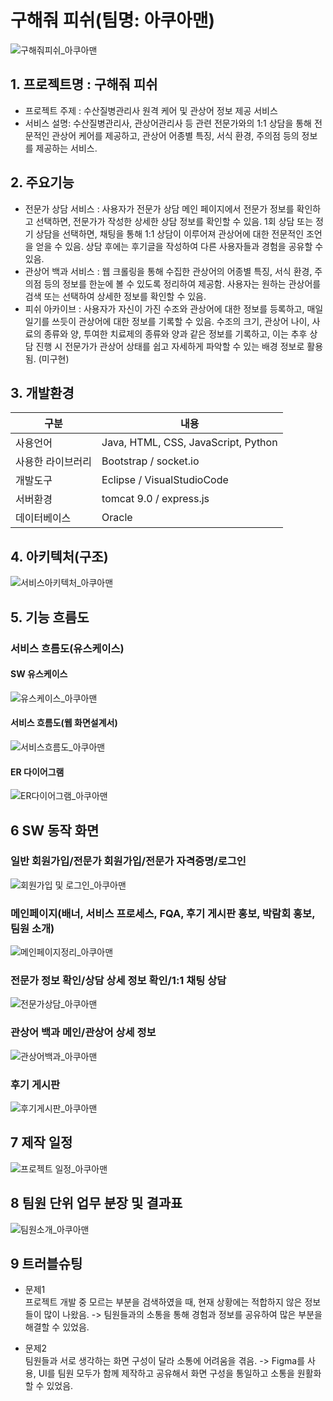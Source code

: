 # 구해줘 피쉬(팀명: 아쿠아맨)
![구해줘피쉬_아쿠아맨](https://user-images.githubusercontent.com/104408853/171080285-a13510ee-338d-4ba6-b7d0-19ac9d38b2d7.png)


## 1. 프로젝트명 : 구해줘 피쉬
* 프로젝트 주제 : 수산질병관리사 원격 케어 및 관상어 정보 제공 서비스
* 서비스 설명: 수산질병관리사, 관상어관리사 등 관련 전문가와의 1:1 상담을 통해 전문적인 관상어 케어를 제공하고, 관상어 어종별 특징, 서식 환경, 주의점 등의 정보를 제공하는 서비스.

## 2. 주요기능
* 전문가 상담 서비스 : 사용자가 전문가 상담 메인 페이지에서 전문가 정보를 확인하고 선택하면, 전문가가 작성한 상세한 상담 정보를 확인할 수 있음. 1회 상담 또는 정기 상담을 선택하면, 채팅을 통해 1:1 상담이 이루어져 관상어에 대한 전문적인 조언을 얻을 수 있음. 상담 후에는 후기글을 작성하여 다른 사용자들과 경험을 공유할 수 있음.
* 관상어 백과 서비스 : 웹 크롤링을 통해 수집한 관상어의 어종별 특징, 서식 환경, 주의점 등의 정보를 한눈에 볼 수 있도록 정리하여 제공함. 사용자는 원하는 관상어를 검색 또는 선택하여 상세한 정보를 확인할 수 있음.
* 피쉬 아카이브 : 사용자가 자신이 가진 수조와 관상어에 대한 정보를 등록하고, 매일 일기를 쓰듯이 관상어에 대한 정보를 기록할 수 있음. 수조의 크기, 관상어 나이, 사료의 종류와 양, 투여한 치료제의 종류와 양과 같은 정보를 기록하고, 이는 추후 상담 진행 시 전문가가 관상어 상태를 쉽고 자세하게 파악할 수 있는 배경 정보로 활용됨. (미구현)

## 3. 개발환경
|구분|내용|
|------|---|
|사용언어|Java, HTML, CSS, JavaScript, Python|
|사용한 라이브러리| Bootstrap / socket.io |
|개발도구|Eclipse / VisualStudioCode|
|서버환경|tomcat 9.0 / express.js|
|데이터베이스|Oracle|

## 4. 아키텍처(구조)
![서비스아키텍처_아쿠아맨](https://user-images.githubusercontent.com/104408853/171079995-97d3bd63-20a8-42ad-97ca-5c2d2cf8b9e4.png)


## 5. 기능 흐름도
### 서비스 흐름도(유스케이스)
#### SW 유스케이스
![유스케이스_아쿠아맨](https://user-images.githubusercontent.com/104408853/170604777-f58a29b7-3a5a-47a1-b381-f2f5b8e9e3a5.png)
#### 서비스 흐름도(웹 화면설계서)
![서비스흐름도_아쿠아맨](https://user-images.githubusercontent.com/104408853/170604757-07fcb8f1-6528-4f07-adbf-218b32ce147d.png)
#### ER 다이어그램
![ER다이어그램_아쿠아맨](https://user-images.githubusercontent.com/104408853/170604797-942244a1-9074-4194-9809-582d990a23c6.png)

## 6 SW 동작 화면

### 일반 회원가입/전문가 회원가입/전문가 자격증명/로그인
![회원가입 및 로그인_아쿠아맨](https://user-images.githubusercontent.com/104408853/171081685-f0b349c9-e0aa-4618-a391-f634d4b5d9fb.png)

### 메인페이지(배너, 서비스 프로세스, FQA, 후기 게시판 홍보, 박람회 홍보, 팀원 소개)
![메인페이지정리_아쿠아맨](https://user-images.githubusercontent.com/104408853/170897885-84f71494-b5be-43e0-a6b4-e1b908f0903f.png)

### 전문가 정보 확인/상담 상세 정보 확인/1:1 채팅 상담
![전문가상담_아쿠아맨](https://user-images.githubusercontent.com/104408853/170604438-58b3537c-f446-460d-943f-72e69bfdd202.png)

### 관상어 백과 메인/관상어 상세 정보
![관상어백과_아쿠아맨](https://user-images.githubusercontent.com/104408853/170898474-0b155cde-6323-4421-94af-35c4a952e097.png)

### 후기 게시판
![후기게시판_아쿠아맨](https://user-images.githubusercontent.com/104408853/171081144-a31f3568-d7a3-44b7-a314-c4630b1eb3ae.png)


## 7 제작 일정
![프로젝트 일정_아쿠아맨](https://user-images.githubusercontent.com/104408853/170604975-f8566df0-5865-4387-bf17-ed637fc097d4.png)

## 8 팀원 단위 업무 분장 및 결과표
![팀원소개_아쿠아맨](https://user-images.githubusercontent.com/104408853/170604959-b7173905-5155-4ed4-af11-3db488e17a72.png)

## 9 트러블슈팅
* 문제1<br>
 프로젝트 개발 중 모르는 부분을 검색하였을 때, 현재 상황에는 적합하지 않은 정보들이 많이 나왔음. -> 팀원들과의 소통을 통해 경험과 정보를 공유하여 많은 부분을 해결할 수 있었음.
 
* 문제2<br>
 팀원들과 서로 생각하는 화면 구성이 달라 소통에 어려움을 겪음. -> Figma를 사용, UI를 팀원 모두가 함께 제작하고 공유해서 화면 구성을 통일하고 소통을 원활화할 수 있었음.

